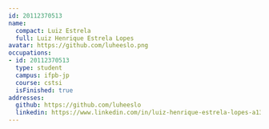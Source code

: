 ```yaml
---
id: 20112370513
name:
  compact: Luiz Estrela
  full: Luiz Henrique Estrela Lopes
avatar: https://github.com/luheeslo.png
occupations:
- id: 20112370513
  type: student
  campus: ifpb-jp
  course: cstsi
  isFinished: true
addresses:
  github: https://github.com/luheeslo
  linkedin: https://www.linkedin.com/in/luiz-henrique-estrela-lopes-a13ba323/
---
```

